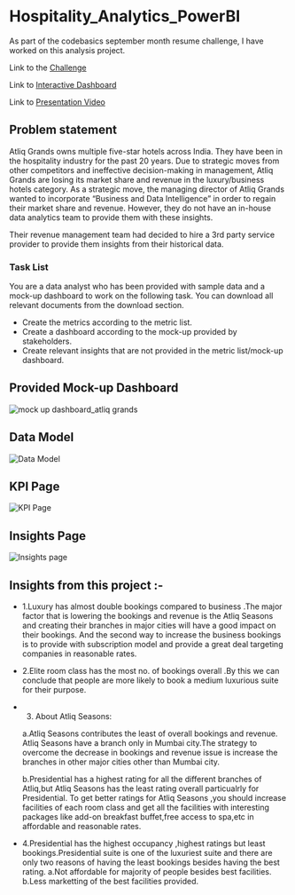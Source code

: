 # Hospitality_Analytics_PowerBI

As part of the codebasics september month resume challenge, I have worked on this analysis project.

Link to the [Challenge](https://codebasics.io/event/codebasics-resume-project-challenge)

Link to [Interactive Dashboard](https://www.novypro.com/project/hospitality--atliq--hospitality-dashboard)

Link to [Presentation Video](https://www.linkedin.com/posts/akash-jayakrishnan-5221081ab_codebasicsresumechallenge-codebasics-codebasicsresumechallenge-activity-6985917283722256384-GqA7?utm_source=share&utm_medium=member_desktop)


## Problem statement

Atliq Grands owns multiple five-star hotels across India. They have been in the hospitality industry for the past 20 years. Due to strategic moves from other competitors and ineffective decision-making in management, Atliq Grands are losing its market share and revenue in the luxury/business hotels category. As a strategic move, the managing director of Atliq Grands wanted to incorporate “Business and Data Intelligence” in order to regain their market share and revenue. However, they do not have an in-house data analytics team to provide them with these insights.

Their revenue management team had decided to hire a 3rd party service provider to provide them insights from their historical data.

### Task List

You are a data analyst who has been provided with sample data and a mock-up dashboard to work on the following task. You can download all relevant documents from the download section.

- Create the metrics according to the metric list. 
- Create a dashboard according to the mock-up provided by stakeholders. 
- Create relevant insights that are not provided in the metric list/mock-up dashboard.


## Provided Mock-up Dashboard
![mock up dashboard_atliq grands](https://user-images.githubusercontent.com/64686346/231150374-3deb9981-f6f8-481c-be2d-39d96bcde9eb.png)


## Data Model

![Data Model](https://user-images.githubusercontent.com/64686346/231183571-13913a1e-88c3-4e65-9792-2fa47ab4aee4.PNG)

## KPI Page

![KPI Page](https://user-images.githubusercontent.com/64686346/231182188-46ed4f46-89da-4518-a5b9-3bce4ecbbfe9.PNG)


## Insights Page

![Insights page](https://user-images.githubusercontent.com/64686346/231182233-0b1b0797-5840-4177-b1ac-3177600abeeb.PNG)

## Insights from this project :-

- 1.Luxury
 has almost double bookings compared to business .The major factor that is lowering the bookings and revenue is the Atliq Seasons and creating their branches in major cities will have a good impact on their bookings. And the second way to increase the business bookings is to provide with subscription model and provide a great deal targeting companies in reasonable rates.

- 2.Elite room class has the most no. of bookings overall .By this we can conclude that people are more likely to book a medium luxurious suite for their purpose.

- 3. About Atliq Seasons:
  
  a.Atliq Seasons contributes the least of overall bookings and revenue. Atliq Seasons have a branch only in Mumbai city.The strategy to overcome the decrease in bookings and revenue issue is increase the branches in other major cities other than Mumbai city.

  b.Presidential has a highest rating for all the different branches of Atliq,but Atliq Seasons has the least rating overall particualrly for Presidential. To get better ratings for Atliq Seasons ,you should increase facilities of each room class and get all the facilities with interesting packages like add-on breakfast buffet,free access to spa,etc in affordable and reasonable rates. 

- 4.Presidential has the highest occupancy ,highest ratings but least bookings.Presidential suite is one of the luxuriest suite and there are only two reasons of having the least bookings besides having the best rating.
   a.Not affordable for majority of people besides best facilities. 
   b.Less marketting of the best facilities provided.
